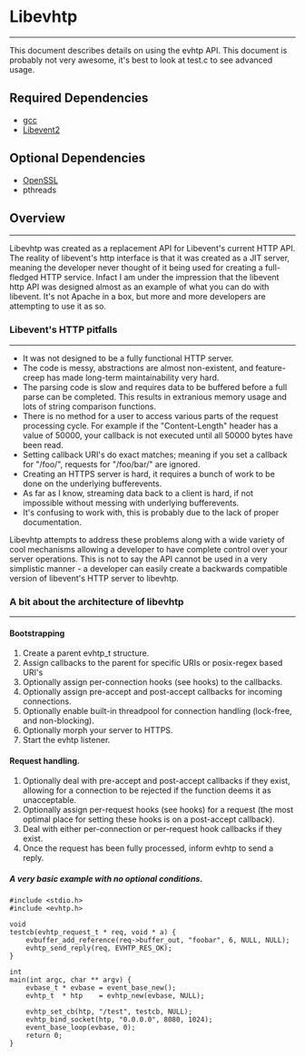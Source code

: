 # Libevhtp
*****

This document describes details on using the evhtp API. This document is
probably not very awesome, it's best to look at test.c to see advanced usage.

## Required Dependencies
* [gcc](http://gcc.gnu.org/)
* [Libevent2](http://libevent.org)

## Optional Dependencies
* [OpenSSL](http://openssl.org)
* pthreads

## Overview
***

Libevhtp was created as a replacement API for Libevent's current HTTP API.  The reality of libevent's http interface is that it was created as a JIT server, meaning the developer never thought of it being used for creating a full-fledged HTTP service. Infact I am under the impression that the libevent http API was designed almost as an example of what you can do with libevent. It's not Apache in a box, but more and more developers are attempting to use it as so.

### Libevent's HTTP pitfalls
***

* It was not designed to be a fully functional HTTP server.
* The code is messy, abstractions are almost non-existent, and feature-creep has made long-term maintainability very hard.
* The parsing code is slow and requires data to be buffered before a full parse can be completed. This results in extranious memory usage and lots of string comparison functions.
* There is no method for a user to access various parts of the request processing cycle. For example if the "Content-Length" header has a value of 50000, your callback is not executed until all 50000 bytes have been read.
* Setting callback URI's do exact matches; meaning if you set a callback for "/foo/", requests for "/foo/bar/" are ignored.
* Creating an HTTPS server is hard, it requires a bunch of work to be done on the underlying bufferevents.
* As far as I know, streaming data back to a client is hard, if not impossible without messing with underlying bufferevents.
* It's confusing to work with, this is probably due to the lack of proper documentation.

Libevhtp attempts to address these problems along with a wide variety of cool mechanisms allowing a developer to have complete control over your server operations. This is not to say the API cannot be used in a very simplistic manner - a developer can easily create a backwards compatible version of libevent's HTTP server to libevhtp.

### A bit about the architecture of libevhtp
***

#### Bootstrapping 

1.	Create a parent evhtp_t structure.
2.	Assign callbacks to the parent for specific URIs or posix-regex based URI's
3.	Optionally assign per-connection hooks (see hooks) to the callbacks.
4.	Optionally assign pre-accept and post-accept callbacks for incoming connections.	
5.	Optionally enable built-in threadpool for connection handling (lock-free, and non-blocking).
6.	Optionally morph your server to HTTPS.
7.	Start the evhtp listener.

#### Request handling.

1.	Optionally deal with pre-accept and post-accept callbacks if they exist, allowing for a connection to be rejected if the function deems it as unacceptable.
2.	Optionally assign per-request hooks (see hooks) for a request (the most optimal place for setting these hooks is on a post-accept callback).
3.	Deal with either per-connection or per-request hook callbacks if they exist.
4.	Once the request has been fully processed, inform evhtp to send a reply.

##### A very basic example with no optional conditions.

	#include <stdio.h>
	#include <evhtp.h>

	void
	testcb(evhtp_request_t * req, void * a) {
	    evbuffer_add_reference(req->buffer_out, "foobar", 6, NULL, NULL);
	    evhtp_send_reply(req, EVHTP_RES_OK);
	}

	int
	main(int argc, char ** argv) {
	    evbase_t * evbase = event_base_new();
	    evhtp_t  * htp    = evhtp_new(evbase, NULL);
	
	    evhtp_set_cb(htp, "/test", testcb, NULL);
	    evhtp_bind_socket(htp, "0.0.0.0", 8080, 1024);
	    event_base_loop(evbase, 0);
	    return 0;
	}


